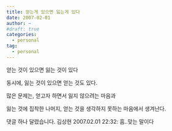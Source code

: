 ```yaml
---
title: 얻는게 있으면 잃는게 있다
date: 2007-02-01
author: ~
#draft: true
categories:
  - personal
tag:
  - personal
---
```




얻는 것이 있으면 잃는 것이 있다

동시에,
잃는 것이 있으면 얻는 것도 있다.

많은 문제는,
얻고자 하면서 잃지 않으려는 마음과

잃는 것에 집착한 나머지, 얻는 것을 생각하지 못하는 마음에서 생겨난다.



 댓글 하나 달렸습니다.
 김상현 2007.02.01 22:32: 
흠..맞는 말이다





